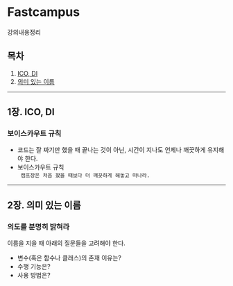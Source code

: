 # Fastcampus
강의내용정리

## 목차

1. [ICO, DI](#1장.-ico,-di)
2. [의미 있는 이름](#2장.-의미-있는-이름)

  

---

## 1장. ICO, DI

### 보이스카우트 규칙

* 코드는 잘 짜기만 했을 때 끝나는 것이 아닌, 시간이 지나도 언제나 깨끗하게 유지해야 한다.
* 보이스카우트 규칙  
  ` 캠프장은 처음 왔을 때보다 더 깨끗하게 해놓고 떠나라.`

---

## 2장. 의미 있는 이름

### 의도를 분명히 밝혀라

이름을 지을 때 아래의 질문들을 고려해야 한다.

* 변수(혹은 함수나 클래스)의 존재 이유는?
* 수행 기능은?
* 사용 방법은?
